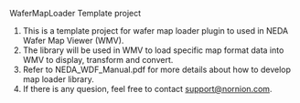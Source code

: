 WaferMapLoader Template project
1. This is a template project for wafer map loader plugin to used in NEDA Wafer Map Viewer (WMV).
2. The library will be used in WMV to load specific map format data into WMV to display, transform and convert.
3. Refer to NEDA_WDF_Manual.pdf for more details about how to develop map loader library.
4. If there is any quesion, feel free to contact support@nornion.com.
